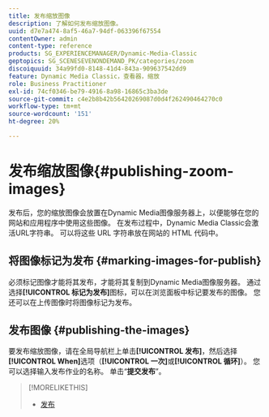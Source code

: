 ```yaml
---
title: 发布缩放图像
description: 了解如何发布缩放图像。
uuid: d7e7a474-8af5-46a7-94df-063396f67554
contentOwner: admin
content-type: reference
products: SG_EXPERIENCEMANAGER/Dynamic-Media-Classic
geptopics: SG_SCENESEVENONDEMAND_PK/categories/zoom
discoiquuid: 34a99fd0-8148-41d4-843a-909637542dd9
feature: Dynamic Media Classic，查看器，缩放
role: Business Practitioner
exl-id: 74cf0346-be79-4916-8a98-16865c3ba3de
source-git-commit: c4e2b8b42b56420269087d0d4f262490464270c0
workflow-type: tm+mt
source-wordcount: '151'
ht-degree: 20%

---
```


# 发布缩放图像{#publishing-zoom-images}

发布后，您的缩放图像会放置在Dynamic Media图像服务器上，以便能够在您的网站和应用程序中使用这些图像。 在发布过程中，Dynamic Media Classic会激活URL字符串。 可以将这些 URL 字符串放在网站的 HTML 代码中。

## 将图像标记为发布 {#marking-images-for-publish}

必须标记图像才能将其发布，才能将其复制到Dynamic Media图像服务器。 通过选择&#x200B;**[!UICONTROL 标记为发布]**&#x200B;图标，可以在浏览面板中标记要发布的图像。 您还可以在上传图像时将图像标记为发布。

## 发布图像 {#publishing-the-images}

要发布缩放图像，请在全局导航栏上单击&#x200B;**[!UICONTROL 发布]**，然后选择&#x200B;**[!UICONTROL When]**&#x200B;选项（**[!UICONTROL 一次]**&#x200B;或&#x200B;**[!UICONTROL 循环]**）。 您可以选择输入发布作业的名称。 单击“**提交发布**”。

>[!MORELIKETHIS]
>
>* [发布](publishing-files.md#publishing_files)

